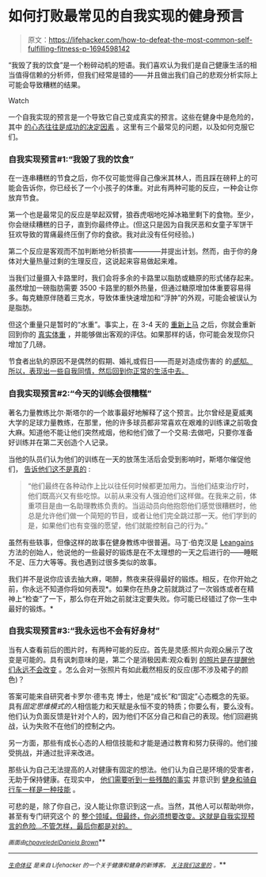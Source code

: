# 如何打败最常见的自我实现的健身预言

> 原文：<https://lifehacker.com/how-to-defeat-the-most-common-self-fulfilling-fitness-p-1694598142>

“我毁了我的饮食”是一个粉碎动机的短语。我们喜欢认为我们是自己健康生活的相当值得信赖的分析师，但我们经常是错的——并且做出我们自己的悲观分析实际上可能会导致糟糕的结果。

Watch

一个自我实现的预言是一个导致它自己变成真实的预言。这些在健身中是危险的，其中 [的心态往往是成功的决定因素](http://dicktalens.com/does-exercise-lead-to-weight-loss-its-all-in-the-mindset/) 。这里有三个最常见的问题，以及如何克服它们。

### 自我实现预言#1:“我毁了我的饮食”

在一连串糟糕的节食之后，你不仅可能觉得自己像米其林人，而且踩在磅秤上的可能会告诉你，你已经长了一个小孩子的体重。对此有两种可能的反应，一种会让你放弃节食。

第一个也是最常见的反应是举起双臂，狼吞虎咽地吃掉冰箱里剩下的食物。至少，你会继续糟糕的日子，直到你最终停止。(但这只是因为自我厌恶和女童子军饼干狂欢导致的胃痛最终压倒了你的食欲。我对此没有任何经验。)

第二个反应是客观而不加判断地分析损害————并提出计划。然而，由于你的身体对大量热量过剩的生理反应，这说起来容易做起来难。

当我们过量摄入卡路里时，我们会将多余的卡路里以脂肪或糖原的形式储存起来。虽然增加一磅脂肪需要 3500 卡路里的额外热量，但通过糖原增加体重要容易得多。每克糖原伴随着三克水，导致体重快速增加和“浮肿”的外观，可能会被误认为是脂肪。

但这个重量只是暂时的“水重”。事实上，在 3-4 天的 [重新上马](https://lifehacker.com/five-steps-to-get-back-into-your-fitness-routine-1658435892) 之后，你就会重新回到你的 [真实体重](http://dicktalens.com/understanding-the-scale/) ，并能够做出客观的评估。如果那样的话，你可能会发现你只增加了几磅。

节食者出轨的原因不是偶然的假期、婚礼或假日——而是对造成伤害的 的[*感知*。所以，表现出一些自我同情，然后回到你正常的生活中去。](http://dicktalens.com/the-dark-truth-about-my-first-fitness-transformation/)

### **自我实现预言#2:“今天的训练会很糟糕”**

著名力量教练比尔·斯塔尔的一个故事最好地解释了这个预言。比尔曾经是夏威夷大学的足球力量教练，在那里，他的许多球员都非常喜欢在艰难的训练课之前吸食大麻。知道他不能让他们突然戒烟，他和他们做了一个交易:去做吧，只要你准备好训练并在第二天创造个人记录。

当他的队员们认为他们的训练在一天的放荡生活后会受到影响时，斯塔尔催促他们， [告诉他们这不是真的](http://startingstrength.com/articles/hangover_starr.pdf) :

> “他们最终在各种动作上比以往任何时候都更加用力。当他们结束治疗时，他们既高兴又有些吃惊。以前从来没有人强迫他们这样做。在我来之前，体重项目是由一名助理教练负责的。当运动员向他抱怨他们感觉很糟糕时，他总是允许他们做一个简短的节目，或者让他们完全跳过那一天。他们学到的是，如果他们也有变强的愿望，他们就能控制自己的行为。”

虽然有些轶事，但像这样的故事在健身教练中很普遍。马丁·伯克汉是 [Leangains](http://leangains.com) 方法的创始人，他说他的一些最好的锻炼是在不太理想的一天之后进行的——睡眠不足、压力大等等。我也遇到过很多类似的故事。

我们并不是说你应该去抽大麻，喝醉，熬夜来获得最好的锻炼。相反，在你开始之前，你永远不知道你将如何表现*。如果你在热身之前就跳过了一次锻炼或者在精神上“检查”了一下，那么你在开始之前就注定要失败。你可能已经错过了你一生中最好的锻炼。*

### **自我实现预言#3:“我永远也不会有好身材”**

当有人查看前后的图片时，有两种可能的反应。首先是灵感:照片向观众展示了改变是可能的。具有讽刺意味的是，第二个是消极因素:观众看到 [的照片是在提醒他们永远不会改变](http://www.schwarzenegger.com/fitness/post/everything-that-you-know-about-motivating-others-is-wrong) 。怎么会对一张照片有如此截然相反的反应(那不涉及裙子的颜色)？

答案可能来自研究者卡罗尔·德韦克 博士，他是“成长”和“固定”心态概念的先驱。具有*固定思维模式的人*相信能力和天赋是永恒不变的特质；你要么有，要么没有。他们认为负面反馈是针对个人的，因为他们不区分自己和自己的表现。他们回避挑战，认为失败不在他们的控制之内。

另一方面，那些有成长心态的人相信技能和才能是通过教育和努力获得的。他们接受挑战，并通过批评来改进。

那些认为自己无法提高的人对健康有固定的想法。他们认为自己是环境的受害者，无助于保持健康。在现实中， [他们需要听到一些残酷的事实](https://lifehacker.com/four-harsh-truths-that-will-make-you-a-healthier-person-1684899154) 并意识到 [健身和骑自行车一样是一种技能](http://lifehacker.com/fitness-is-a-skill-not-a-talent-heres-how-to-develop-1651281013) 。

可悲的是，除了你自己，没人能让你意识到这一点。当然，其他人可以帮助哄你，甚至有专门研究这个 的 [整个领域，但最终，你必须想要改变。这就是自我实现预言的危险...不管怎样，最后你都是对的。](http://en.wikipedia.org/wiki/Motivational_interviewing)

<small>*画面由*</small>[<small>*chpavel*</small>](http://www.shutterstock.com/pic-251586802.html)<small></small>*[<small>*edel*</small>](http://www.shutterstock.com/pic-173315717.html)<small></small>*[<small>*Daniela Brown*</small>](https://www.flickr.com/photos/danibrownphotography/)<small></small>**

* * *

***[*<small>生命体征</small>*](http://vitals.lifehacker.com/) <small>*是来自 Lifehacker 的一个关于健康和健身的新博客。*</small> [<small>*关注我们这里的*</small>](https://twitter.com/VitalsLH) <small>*。*</small>***